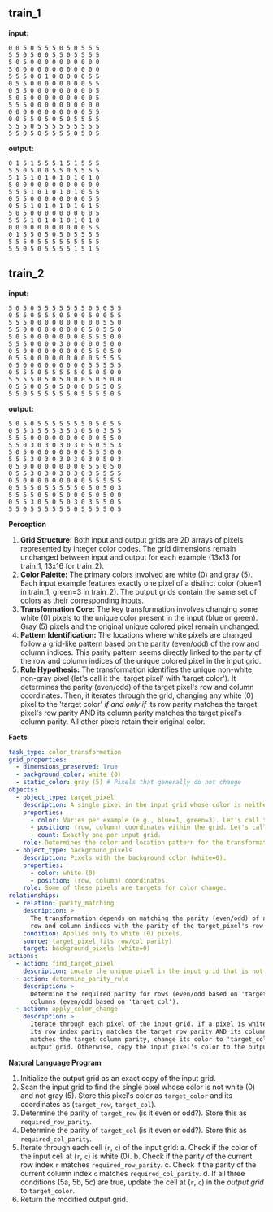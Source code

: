 
## train_1

**input:**
```
0 0 5 0 5 5 5 0 5 0 5 5 5
5 5 0 5 0 0 5 5 0 5 5 5 5
5 0 5 0 0 0 0 0 0 0 0 0 0
5 0 0 0 0 0 0 0 0 0 0 0 0
5 5 5 0 0 1 0 0 0 0 0 5 5
0 5 5 0 0 0 0 0 0 0 0 5 5
0 5 5 0 0 0 0 0 0 0 0 0 5
5 0 5 0 0 0 0 0 0 0 0 0 5
5 5 5 0 0 0 0 0 0 0 0 0 0
0 0 0 0 0 0 0 0 0 0 0 5 5
0 0 5 5 0 5 0 5 0 5 5 5 5
5 5 5 0 5 5 5 5 5 5 5 5 5
5 5 0 5 0 5 5 5 5 0 5 0 5
```


**output:**
```
0 1 5 1 5 5 5 1 5 1 5 5 5
5 5 0 5 0 0 5 5 0 5 5 5 5
5 1 5 1 0 1 0 1 0 1 0 1 0
5 0 0 0 0 0 0 0 0 0 0 0 0
5 5 5 1 0 1 0 1 0 1 0 5 5
0 5 5 0 0 0 0 0 0 0 0 5 5
0 5 5 1 0 1 0 1 0 1 0 1 5
5 0 5 0 0 0 0 0 0 0 0 0 5
5 5 5 1 0 1 0 1 0 1 0 1 0
0 0 0 0 0 0 0 0 0 0 0 5 5
0 1 5 5 0 5 0 5 0 5 5 5 5
5 5 5 0 5 5 5 5 5 5 5 5 5
5 5 0 5 0 5 5 5 5 1 5 1 5
```


## train_2

**input:**
```
5 0 5 0 5 5 5 5 5 5 5 0 5 0 5 5
0 5 5 0 5 5 5 0 5 0 0 5 0 0 5 5
5 5 5 0 0 0 0 0 0 0 0 0 0 5 5 0
5 5 0 0 0 0 0 0 0 0 0 5 0 5 5 0
5 0 5 0 0 0 0 0 0 0 0 5 5 5 0 0
5 5 5 0 0 0 0 3 0 0 0 0 0 5 0 0
0 5 0 0 0 0 0 0 0 0 0 5 5 0 5 0
0 5 5 0 0 0 0 0 0 0 0 0 5 5 5 5
0 5 0 0 0 0 0 0 0 0 0 5 5 5 5 5
0 5 5 5 0 5 5 5 5 5 0 5 0 5 0 0
5 5 5 5 0 5 0 5 0 0 0 5 0 5 0 0
0 5 5 0 0 5 0 5 0 0 0 0 5 5 0 5
5 5 0 5 5 5 5 5 5 0 5 5 5 5 0 5
```


**output:**
```
5 0 5 0 5 5 5 5 5 5 5 0 5 0 5 5
0 5 5 3 5 5 5 3 5 3 0 5 0 3 5 5
5 5 5 0 0 0 0 0 0 0 0 0 0 5 5 0
5 5 0 3 0 3 0 3 0 3 0 5 0 5 5 3
5 0 5 0 0 0 0 0 0 0 0 5 5 5 0 0
5 5 5 3 0 3 0 3 0 3 0 3 0 5 0 3
0 5 0 0 0 0 0 0 0 0 0 5 5 0 5 0
0 5 5 3 0 3 0 3 0 3 0 3 5 5 5 5
0 5 0 0 0 0 0 0 0 0 0 5 5 5 5 5
0 5 5 5 0 5 5 5 5 5 0 5 0 5 0 3
5 5 5 5 0 5 0 5 0 0 0 5 0 5 0 0
0 5 5 3 0 5 0 5 0 3 0 3 5 5 0 5
5 5 0 5 5 5 5 5 5 0 5 5 5 5 0 5
```

**Perception**

1.  **Grid Structure:** Both input and output grids are 2D arrays of pixels represented by integer color codes. The grid dimensions remain unchanged between input and output for each example (13x13 for train_1, 13x16 for train_2).
2.  **Color Palette:** The primary colors involved are white (0) and gray (5). Each input example features exactly one pixel of a distinct color (blue=1 in train_1, green=3 in train_2). The output grids contain the same set of colors as their corresponding inputs.
3.  **Transformation Core:** The key transformation involves changing some white (0) pixels to the unique color present in the input (blue or green). Gray (5) pixels and the original unique colored pixel remain unchanged.
4.  **Pattern Identification:** The locations where white pixels are changed follow a grid-like pattern based on the parity (even/odd) of the row and column indices. This parity pattern seems directly linked to the parity of the row and column indices of the unique colored pixel in the input grid.
5.  **Rule Hypothesis:** The transformation identifies the unique non-white, non-gray pixel (let's call it the 'target pixel' with 'target color'). It determines the parity (even/odd) of the target pixel's row and column coordinates. Then, it iterates through the grid, changing any white (0) pixel to the 'target color' *if and only if* its row parity matches the target pixel's row parity AND its column parity matches the target pixel's column parity. All other pixels retain their original color.

**Facts**


```yaml
task_type: color_transformation
grid_properties:
  - dimensions_preserved: True
  - background_color: white (0)
  - static_color: gray (5) # Pixels that generally do not change
objects:
  - object_type: target_pixel
    description: A single pixel in the input grid whose color is neither white (0) nor gray (5).
    properties:
      - color: Varies per example (e.g., blue=1, green=3). Let's call this 'target_color'.
      - position: (row, column) coordinates within the grid. Let's call this ('target_row', 'target_col').
      - count: Exactly one per input grid.
    role: Determines the color and location pattern for the transformation.
  - object_type: background_pixels
    description: Pixels with the background color (white=0).
    properties:
      - color: white (0)
      - position: (row, column) coordinates.
    role: Some of these pixels are targets for color change.
relationships:
  - relation: parity_matching
    description: >
      The transformation depends on matching the parity (even/odd) of a white pixel's
      row and column indices with the parity of the target_pixel's row and column indices.
    condition: Applies only to white (0) pixels.
    source: target_pixel (its row/col parity)
    target: background_pixels (white=0)
actions:
  - action: find_target_pixel
    description: Locate the unique pixel in the input grid that is not white (0) or gray (5). Record its color ('target_color') and position ('target_row', 'target_col').
  - action: determine_parity_rule
    description: >
      Determine the required parity for rows (even/odd based on 'target_row') and
      columns (even/odd based on 'target_col').
  - action: apply_color_change
    description: >
      Iterate through each pixel of the input grid. If a pixel is white (0) AND
      its row index parity matches the target row parity AND its column index parity
      matches the target column parity, change its color to 'target_color' in the
      output grid. Otherwise, copy the input pixel's color to the output grid.
```


**Natural Language Program**

1.  Initialize the output grid as an exact copy of the input grid.
2.  Scan the input grid to find the single pixel whose color is not white (0) and not gray (5). Store this pixel's color as `target_color` and its coordinates as (`target_row`, `target_col`).
3.  Determine the parity of `target_row` (is it even or odd?). Store this as `required_row_parity`.
4.  Determine the parity of `target_col` (is it even or odd?). Store this as `required_col_parity`.
5.  Iterate through each cell (`r`, `c`) of the input grid:
    a.  Check if the color of the input cell at (`r`, `c`) is white (0).
    b.  Check if the parity of the current row index `r` matches `required_row_parity`.
    c.  Check if the parity of the current column index `c` matches `required_col_parity`.
    d.  If all three conditions (5a, 5b, 5c) are true, update the cell at (`r`, `c`) in the *output grid* to `target_color`.
6.  Return the modified output grid.
